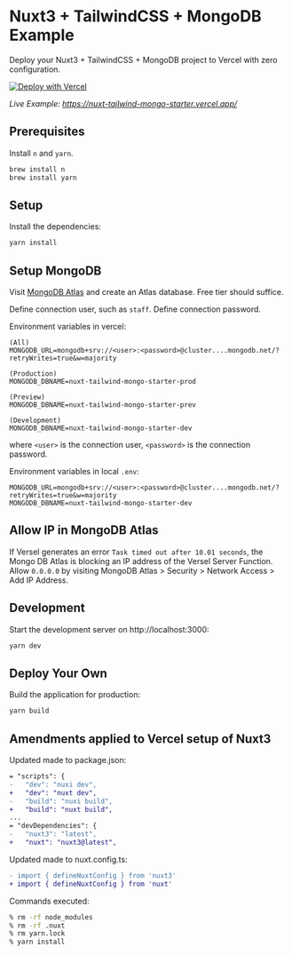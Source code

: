 # Nuxt3 + TailwindCSS + MongoDB Example

Deploy your Nuxt3 + TailwindCSS + MongoDB project to Vercel with zero configuration.

[![Deploy with Vercel](https://vercel.com/button)](https://vercel.com/new/clone?repository-url=https://github.com/tanquar/nuxt-tailwind-mongo-starter)

_Live Example: https://nuxt-tailwind-mongo-starter.vercel.app/_

## Prerequisites

Install `n` and `yarn`.

```bash
brew install n
brew install yarn
```

## Setup

Install the dependencies:

```bash
yarn install
```

## Setup MongoDB

Visit [MongoDB Atlas](https://www.mongodb.com/) and create an Atlas database.
Free tier should suffice.

Define connection user, such as `staff`.
Define connection password.

Environment variables in vercel:

```
(All)
MONGODB_URL=mongodb+srv://<user>:<password>@cluster....mongodb.net/?retryWrites=true&w=majority

(Production)
MONGODB_DBNAME=nuxt-tailwind-mongo-starter-prod

(Preview)
MONGODB_DBNAME=nuxt-tailwind-mongo-starter-prev

(Development)
MONGODB_DBNAME=nuxt-tailwind-mongo-starter-dev
```

where `<user>` is the connection user, `<password>` is the connection password.

Environment variables in local `.env`:

```env
MONGODB_URL=mongodb+srv://<user>:<password>@cluster....mongodb.net/?retryWrites=true&w=majority
MONGODB_DBNAME=nuxt-tailwind-mongo-starter-dev
```

## Allow IP in MongoDB Atlas

If Versel generates an error `Task timed out after 10.01 seconds`,
the Mongo DB Atlas is blocking an IP address of the Versel Server Function.
Allow `0.0.0.0` by visiting MongoDB Atlas > Security > Network Access > Add IP Address.

## Development

Start the development server on http://localhost:3000:

```bash
yarn dev
```

## Deploy Your Own

Build the application for production:

```bash
yarn build
```

## Amendments applied to Vercel setup of Nuxt3

Updated made to package.json:

```diff
= "scripts": {
-   "dev": "nuxi dev",
+   "dev": "nuxt dev",
-   "build": "nuxi build",
+   "build": "nuxt build",
...
= "devDependencies": {
-   "nuxt3": "latest",
+   "nuxt": "nuxt3@latest",
```

Updated made to nuxt.config.ts:

```diff
- import { defineNuxtConfig } from 'nuxt3'
+ import { defineNuxtConfig } from 'nuxt'
```

Commands executed:

```bash
% rm -rf node_modules
% rm -rf .nuxt
% rm yarn.lock
% yarn install
```
